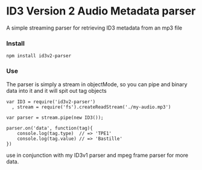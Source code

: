 ID3 Version 2 Audio Metadata parser
=====================================

A simple streaming parser for retrieving ID3 metadata from an mp3 file

### Install

    npm install id3v2-parser


### Use
The parser is simply a stream in objectMode, so you can pipe and binary data into it and it will spit out tag objects

    var ID3 = require('id3v2-parser')
      , stream = require('fs').createReadStream('./my-audio.mp3')

    var parser = stream.pipe(new ID3());

    parser.on('data', function(tag){
        console.log(tag.type)  // => 'TPE1'
        console.log(tag.value) // => 'Bastille'
    })


 use in conjunction with my ID3v1 parser and mpeg frame parser for more data.